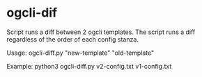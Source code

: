 # ogcli-dif

Script runs a diff between 2 ogcli templates. The script runs a diff regardless of the order of each config stanza.

Usage: ogcli-diff.py "new-template" "old-template"

Example: python3 ogcli-diff.py v2-config.txt v1-config.txt
